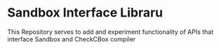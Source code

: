 # Sandbox Interface Libraru

This Repository serves to add and experiment functionality of APIs that interface Sandbox and CheckCBox compiler
